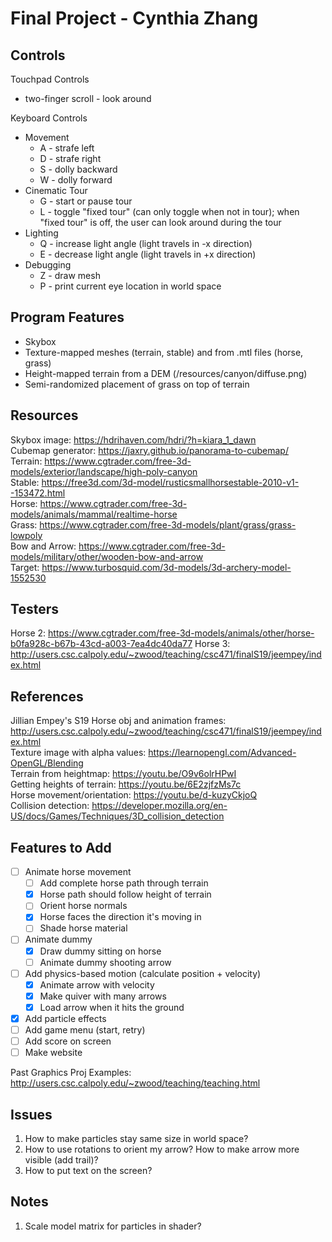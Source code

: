 # Final Project - Cynthia Zhang

## Controls
Touchpad Controls
* two-finger scroll - look around

Keyboard Controls
* Movement
    * A - strafe left
    * D - strafe right
    * S - dolly backward
    * W - dolly forward
* Cinematic Tour
    * G - start or pause tour
    * L - toggle "fixed tour" (can only toggle when not in tour); when "fixed tour" is off, the user can look around during the tour
* Lighting
    * Q - increase light angle (light travels in -x direction)
    * E - decrease light angle (light travels in +x direction)
* Debugging
    * Z - draw mesh 
    * P - print current eye location in world space

## Program Features
* Skybox
* Texture-mapped meshes (terrain, stable) and from .mtl files (horse, grass)
* Height-mapped terrain from a DEM (/resources/canyon/diffuse.png)
* Semi-randomized placement of grass on top of terrain

## Resources 
Skybox image: https://hdrihaven.com/hdri/?h=kiara_1_dawn \
Cubemap generator: https://jaxry.github.io/panorama-to-cubemap/ \
Terrain: https://www.cgtrader.com/free-3d-models/exterior/landscape/high-poly-canyon \
Stable: https://free3d.com/3d-model/rusticsmallhorsestable-2010-v1--153472.html \
Horse: https://www.cgtrader.com/free-3d-models/animals/mammal/realtime-horse \
Grass: https://www.cgtrader.com/free-3d-models/plant/grass/grass-lowpoly \
Bow and Arrow: https://www.cgtrader.com/free-3d-models/military/other/wooden-bow-and-arrow \
Target: https://www.turbosquid.com/3d-models/3d-archery-model-1552530

## Testers
Horse 2: https://www.cgtrader.com/free-3d-models/animals/other/horse-b0fa928c-b67b-43cd-a003-7ea4dc40da77
Horse 3: http://users.csc.calpoly.edu/~zwood/teaching/csc471/finalS19/jeempey/index.html

## References
Jillian Empey's S19 Horse obj and animation frames: http://users.csc.calpoly.edu/~zwood/teaching/csc471/finalS19/jeempey/index.html \
Texture image with alpha values: https://learnopengl.com/Advanced-OpenGL/Blending \
Terrain from heightmap: https://youtu.be/O9v6olrHPwI \
Getting heights of terrain: https://youtu.be/6E2zjfzMs7c \
Horse movement/orientation: https://youtu.be/d-kuzyCkjoQ \
Collision detection: https://developer.mozilla.org/en-US/docs/Games/Techniques/3D_collision_detection

## Features to Add
- [ ] Animate horse movement
    - [ ] Add complete horse path through terrain
    - [x] Horse path should follow height of terrain
    - [ ] Orient horse normals
    - [x] Horse faces the direction it's moving in
    - [ ] Shade horse material
- [ ] Animate dummy
    - [x] Draw dummy sitting on horse
    - [ ] Animate dummy shooting arrow
- [ ] Add physics-based motion (calculate position + velocity)
    - [x] Animate arrow with velocity
    - [x] Make quiver with many arrows
    - [x] Load arrow when it hits the ground
- [x] Add particle effects
- [ ] Add game menu (start, retry)
- [ ] Add score on screen
- [ ] Make website

Past Graphics Proj Examples: http://users.csc.calpoly.edu/~zwood/teaching/teaching.html

## Issues
1. How to make particles stay same size in world space? 
2. How to use rotations to orient my arrow? How to make arrow more visible (add trail)? 
3. How to put text on the screen? 

## Notes
1. Scale model matrix for particles in shader? 